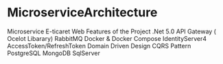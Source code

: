# MicroserviceArchitecture
Microservice E-ticaret Web
Features of the Project
.Net 5.0
API Gateway ( Ocelot Libarary)
RabbitMQ
Docker & Docker Compose
IdentityServer4
AccessToken/RefreshToken
Domain Driven Design
CQRS Pattern
PostgreSQL
MongoDB
SqlServer
